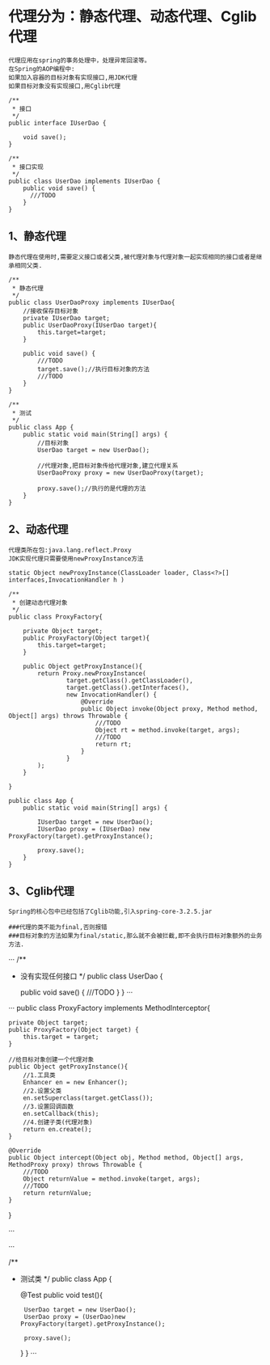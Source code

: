 # 代理分为：静态代理、动态代理、Cglib代理

```
代理应用在spring的事务处理中，处理异常回滚等。
在Spring的AOP编程中:
如果加入容器的目标对象有实现接口,用JDK代理
如果目标对象没有实现接口,用Cglib代理
```

```
/**
 * 接口
 */
public interface IUserDao {

    void save();
}

```
```
/**
 * 接口实现
 */
public class UserDao implements IUserDao {
    public void save() {
      ///TODO
    }
}
```

## 1、静态代理
```
静态代理在使用时,需要定义接口或者父类,被代理对象与代理对象一起实现相同的接口或者是继承相同父类.
```
```
/**
 * 静态代理
 */
public class UserDaoProxy implements IUserDao{
    //接收保存目标对象
    private IUserDao target;
    public UserDaoProxy(IUserDao target){
        this.target=target;
    }

    public void save() {
        ///TODO
        target.save();//执行目标对象的方法
        ///TODO
    }
}
```
```
/**
 * 测试
 */
public class App {
    public static void main(String[] args) {
        //目标对象
        UserDao target = new UserDao();

        //代理对象,把目标对象传给代理对象,建立代理关系
        UserDaoProxy proxy = new UserDaoProxy(target);

        proxy.save();//执行的是代理的方法
    }
}
```
## 2、动态代理
```
代理类所在包:java.lang.reflect.Proxy
JDK实现代理只需要使用newProxyInstance方法
```
```
static Object newProxyInstance(ClassLoader loader, Class<?>[] interfaces,InvocationHandler h )
```

```
/**
 * 创建动态代理对象
 */
public class ProxyFactory{

    private Object target;
    public ProxyFactory(Object target){
        this.target=target;
    }

    public Object getProxyInstance(){
        return Proxy.newProxyInstance(
                target.getClass().getClassLoader(),
                target.getClass().getInterfaces(),
                new InvocationHandler() {
                    @Override
                    public Object invoke(Object proxy, Method method, Object[] args) throws Throwable {
                        ///TODO
                        Object rt = method.invoke(target, args);
                        ///TODO
                        return rt;
                    }
                }
        );
    }

}
```
```
public class App {
    public static void main(String[] args) {
    
        IUserDao target = new UserDao();
        IUserDao proxy = (IUserDao) new ProxyFactory(target).getProxyInstance();

        proxy.save();
    }
}
```
## 3、Cglib代理

```
Spring的核心包中已经包括了Cglib功能,引入spring-core-3.2.5.jar

###代理的类不能为final,否则报错
###目标对象的方法如果为final/static,那么就不会被拦截,即不会执行目标对象额外的业务方法.

```

···
/**
 * 没有实现任何接口
 */
public class UserDao {

    public void save() {
      ///TODO
    }
}
···

···
public class ProxyFactory implements MethodInterceptor{

    private Object target;
    public ProxyFactory(Object target) {
        this.target = target;
    }

    //给目标对象创建一个代理对象
    public Object getProxyInstance(){
        //1.工具类
        Enhancer en = new Enhancer();
        //2.设置父类
        en.setSuperclass(target.getClass());
        //3.设置回调函数
        en.setCallback(this);
        //4.创建子类(代理对象)
        return en.create();
    }

    @Override
    public Object intercept(Object obj, Method method, Object[] args, MethodProxy proxy) throws Throwable {
        ///TODO
        Object returnValue = method.invoke(target, args);
        ///TODO
        return returnValue;
    }
}

···

···

/**
 * 测试类
 */
public class App {

    @Test
    public void test(){
    
        UserDao target = new UserDao();
        UserDao proxy = (UserDao)new ProxyFactory(target).getProxyInstance();

        proxy.save();
    }
}
···
